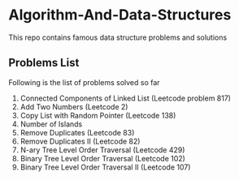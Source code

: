 # Algorithm-And-Data-Structures
This repo contains famous data structure problems and solutions

## Problems List
Following is the list of problems solved so far
1. Connected Components of Linked List (Leetcode problem 817)
2. Add Two Numbers (Leetcode 2)
3. Copy List with Random Pointer (Leetcode 138)
4. Number of Islands
5. Remove Duplicates (Leetcode 83)
6. Remove Duplicates II (Leetcode 82)
7. N-ary Tree Level Order Traversal (Leetcode 429)
8. Binary Tree Level Order Traversal (Leetcode 102)
9. Binary Tree Level Order Traversal II (Leetcode 107)

